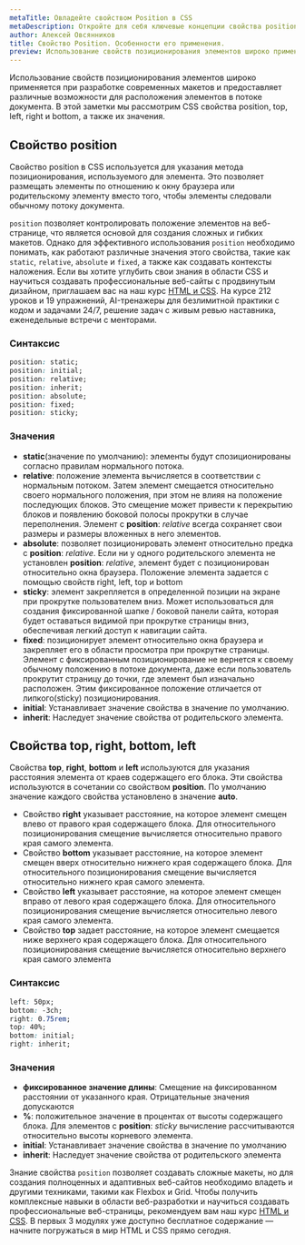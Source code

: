 ```yaml
---
metaTitle: Овладейте свойством Position в CSS
metaDescription: Откройте для себя ключевые концепции свойства position в CSS и узнайте, как использовать его для управления макетом и расстоянием между элементами на вашем веб-сайте. | База знаний PurpleSchool
author: Алексей Овсянников
title: Свойство Position. Особенности его применения.
preview: Использование свойств позиционирования элементов широко применяется при разработке современных макетов и предоставляет различные возможности для расположения элементов в потоке документа.
---
```


Использование свойств позиционирования элементов широко применяется при разработке современных макетов и предоставляет различные возможности для расположения элементов в потоке документа. В этой заметки мы рассмотрим CSS свойства position, top, left, right и bottom, а также их значения.

## **Cвойство position**

Свойство position в CSS используется для указания метода позиционирования, используемого для элемента. Это позволяет размещать элементы по отношению к окну браузера или родительскому элементу вместо того, чтобы элементы следовали обычному потоку документа.

`position` позволяет контролировать положение элементов на веб-странице, что является основой для создания сложных и гибких макетов. Однако для эффективного использования `position` необходимо понимать, как работают различные значения этого свойства, такие как `static`, `relative`, `absolute` и `fixed`, а также как создавать контексты наложения. Если вы хотите углубить свои знания в области CSS и научиться создавать профессиональные веб-сайты с продвинутым дизайном, приглашаем вас на наш курс [HTML и CSS](https://purpleschool.ru/course/html-css?utm_source=knowledgebase&utm_medium=text&utm_campaign=svoistvo-position-osobennosti-ego-primeneniia). На курсе 212 уроков и 19 упражнений, AI-тренажеры для безлимитной практики с кодом и задачами 24/7, решение задач с живым ревью наставника, еженедельные встречи с менторами.

### **Синтаксис**

```css
position: static;
position: initial;
position: relative;
position: inherit;
position: absolute;
position: fixed;
position: sticky;
```

### **Значения**

- **static**(значение по умолчанию): элементы будут спозиционированы согласно правилам нормального потока.
- **relative**: положение элемента вычисляется в соответствии с нормальным потоком. Затем элемент смещается относительно своего нормального положения, при этом не влияя на положение последующих блоков. Это смещение может привести к перекрытию блоков и появлению боковой полосы прокрутки в случае переполнения. Элемент с **position**: _relative_ всегда сохраняет свои размеры и размеры вложенных в него элементов.
- **absolute**: позволяет позиционировать элемент относительно предка с **position**: _relative_. Если ни у одного родительского элемента не установлен **position**: _relative_, элемент будет с позиционирован относительно окна браузера. Положение элемента задается с помощью свойств right, left, top и bottom
- **sticky**: элемент закрепляется в определенной позиции на экране при прокрутке пользователем вниз. Может использоваться для создания фиксированной шапке / боковой панели сайта, которая будет оставаться видимой при прокрутке страницы вниз, обеспечивая легкий доступ к навигации сайта.
- **fixed**: позиционирует элемент относительно окна браузера и закрепляет его в области просмотра при прокрутке страницы. Элемент с фиксированным позиционирование не вернется к своему обычному положению в потоке документа, даже если пользователь прокрутит страницу до точки, где элемент был изначально расположен. Этим фиксированное положение отличается от липкого(sticky) позиционирования.
- **initial**: Устанавливает значение свойства в значение по умолчанию.
- **inherit**: Наследует значение свойства от родительского элемента.

## **Свойства top, right, bottom, left**

Свойства **top**, **right**, **bottom** и **left** используются для указания расстояния элемента от краев содержащего его блока. Эти свойства используются в сочетании со свойством **position**. По умолчанию значение каждого свойства установлено в значение **auto**.

- Свойство **right** указывает расстояние, на которое элемент смещен влево от правого края содержащего блока. Для относительного позиционирования смещение вычисляется относительно правого края самого элемента.
- Свойство **bottom** указывает расстояние, на которое элемент смещен вверх относительно нижнего края содержащего блока. Для относительного позиционирования смещение вычисляется относительно нижнего края самого элемента.
- Свойство **left** указывает расстояние, на которое элемент смещен вправо от левого края содержащего блока. Для относительного позиционирования смещение вычисляется относительно левого края самого элемента.
- Свойство **top** задает расстояние, на которое элемент смещается ниже верхнего края содержащего блока. Для относительного позиционирования смещение вычисляется относительно верхнего края самого элемента

### **Синтаксис**

```css
left: 50px;
bottom: -3ch;
right: 0.75rem;
top: 40%;
bottom: initial;
right: inherit;
```

### **Значения**

- **фиксированное значение длины**: Смещение на фиксированном расстоянии от указанного края. Отрицательные значения допускаются
- **%**: положительное значение в процентах от высоты содержащего блока. Для элементов с **position**: _sticky_ вычисление рассчитываются относительно высоты корневого элемента.
- **initial**: Устанавливает значение свойства в значение по умолчанию
- **inherit**: Наследует значение свойства от родительского элемента

Знание свойства `position` позволяет создавать сложные макеты, но для создания полноценных и адаптивных веб-сайтов необходимо владеть и другими техниками, такими как Flexbox и Grid. Чтобы получить комплексные навыки в области веб-разработки и научиться создавать профессиональные веб-страницы, рекомендуем вам наш курс [HTML и CSS](https://purpleschool.ru/course/html-css?utm_source=knowledgebase&utm_medium=text&utm_campaign=svoistvo-position-osobennosti-ego-primeneniia). В первых 3 модулях уже доступно бесплатное содержание — начните погружаться в мир HTML и CSS прямо сегодня.
